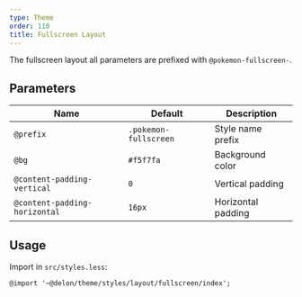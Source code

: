 ```yaml
---
type: Theme
order: 110
title: Fullscreen Layout
---
```


The fullscreen layout all parameters are prefixed with `@pokemon-fullscreen-`.

## Parameters

| Name | Default | Description |
| --- | --- | --- |
| `@prefix` | `.pokemon-fullscreen` | Style name prefix |
| `@bg` | `#f5f7fa` | Background color |
| `@content-padding-vertical` | `0` | Vertical padding |
| `@content-padding-horizontal` | `16px` | Horizontal padding |

## Usage

Import in `src/styles.less`:

```less
@import '~@delon/theme/styles/layout/fullscreen/index';
```

